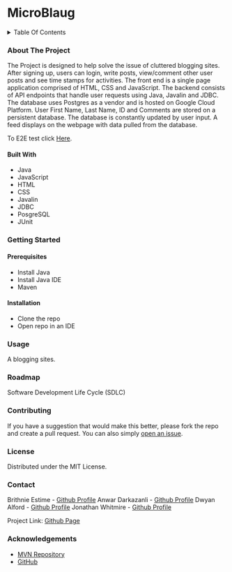 # MicroBlaug


<details>
<summary>Table Of Contents</summary>
<ol dir="auto">
<li type="I"><a href="#about-the-project">About The Project</a></li>
<ul dir="auto">
<li><a href="#built-with">Built With</a></li>
</ul>
<li type="I"><a href="#getting-started">Getting Started</a></li>
<ul dir="auto">
<li><a href="#prerequisites">Prerequisites</a></li>
<li><a href="#installation">Installation</a></li>
</ul>
<li type="I"><a href="#usage">Usage</a></li>
<li type="I"><a href="#roadmap">Roadmap</a></li>
<li type="I"><a href="#contributing">Contributing</a></li>
<li type="I"><a href="#license">License</a></li>
<li type="I"><a href="#contact">Contact</a></li>
<li type="I"><a href="#acknowledgements">Acknowledgements</a></li>
</ol>
</details>

### About The Project
The Project is designed to help solve the issue of cluttered blogging sites. After signing up, users can login, write posts, view/comment other user posts and see time stamps for activities. The front end is a single page application comprised of HTML, CSS and JavaScript. The backend consists of API endpoints that handle user requests using Java, Javalin and JDBC. The database uses Postgres as a vendor and is hosted on Google Cloud Platform. User First Name, Last Name, ID and Comments are stored on a persistent database. The database is constantly updated by user input. A feed displays on the webpage with data pulled from the database.

To E2E test click [Here](https://github.com/EstimeB/MicroBlaugE2ETesting).

#### Built With
  * Java
  * JavaScript
  * HTML
  * CSS
  * Javalin
  * JDBC
  * PosgreSQL
  * JUnit

### Getting Started

#### Prerequisites
   * Install Java
   * Install Java IDE
   * Maven

#### Installation
  * Clone the repo
  * Open repo in an IDE

### Usage
A blogging sites.

### Roadmap
  Software Development Life Cycle (SDLC)

### Contributing
  If you have a suggestion that would make this better, please fork the repo and create a pull request. You can also simply [open an issue](https://github.com/EstimeB/MicroBlaug/issues).

### License
  Distributed under the MIT License.

### Contact
Brithnie Estime - [Github Profile](https://github.com/Estimeb)
Anwar Darkazanli - [Github Profile](https://github.com/asdarkaz1)
Dwyan Alford - [Github Profile](https://github.com/dwyanalford)
Jonathan Whitmire - [Github Profile](https://github.com/jonathan-whitmire)

Project Link: [Github Page](https://github.com/EstimeB/MicroBlaug)

### Acknowledgements
  * [MVN Repository](https://mvnrepository.com/)
  * [GitHub](https://github.com/)
